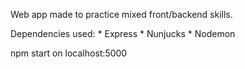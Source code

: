 Web app made to practice mixed front/backend skills.

Dependencies used:
    * Express
    * Nunjucks
    * Nodemon

npm start    on localhost:5000